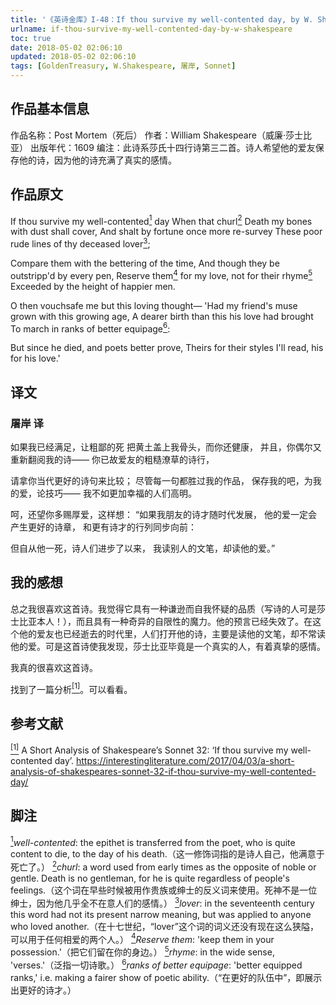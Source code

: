```yaml
---
title: '《英诗金库》I-48：If thou survive my well-contented day, by W. Shakespeare'
urlname: if-thou-survive-my-well-contented-day-by-w-shakespeare
toc: true
date: 2018-05-02 02:06:10
updated: 2018-05-02 02:06:10
tags: [GoldenTreasury, W.Shakespeare, 屠岸, Sonnet]
---
```


## 作品基本信息

作品名称：Post Mortem（死后）
作者：William Shakespeare（威廉·莎士比亚）
出版年代：1609
编注：此诗系莎氏十四行诗第三二首。诗人希望他的爱友保存他的诗，因为他的诗充满了真实的感情。

## 作品原文

If thou survive my well-contented<a href="#note1" id="note1ref"><sup>1</sup></a> day
When that churl<a href="#note2" id="note2ref"><sup>2</sup></a> Death my bones with dust shall cover,
And shalt by fortune once more re-survey
These poor rude lines of thy deceased lover<a href="#note3" id="note3ref"><sup>3</sup></a>;

Compare them with the bettering of the time,
And though they be outstripp'd by every pen,
Reserve them<a href="#note4" id="note4ref"><sup>4</sup></a> for my love, not for their rhyme<a href="#note5" id="note5ref"><sup>5</sup></a>
Exceeded by the height of happier men.

O then vouchsafe me but this loving thought—
'Had my friend's muse grown with this growing age,
A dearer birth than this his love had brought
To march in ranks of better equipage<a href="#note6" id="note6ref"><sup>6</sup></a>:

But since he died, and poets better prove,
Theirs for their styles I'll read, his for his love.'

## 译文
### 屠岸 译
如果我已经满足，让粗鄙的死
把黄土盖上我骨头，而你还健康，
并且，你偶尔又重新翻阅我的诗——
你已故爱友的粗糙潦草的诗行，

请拿你当代更好的诗句来比较；
尽管每一句都胜过我的作品，
保存我的吧，为我的爱，论技巧——
我不如更加幸福的人们高明。

呵，还望你多赐厚爱，这样想：
“如果我朋友的诗才随时代发展，
他的爱一定会产生更好的诗章，
和更有诗才的行列同步向前：

但自从他一死，诗人们进步了以来，
我读别人的文笔，却读他的爱。”

## 我的感想

总之我很喜欢这首诗。我觉得它具有一种谦逊而自我怀疑的品质（写诗的人可是莎士比亚本人！），而且具有一种奇异的自限性的魔力。他的预言已经失效了。在这个他的爱友也已经逝去的时代里，人们打开他的诗，主要是读他的文笔，却不常读他的爱。可是这首诗使我发现，莎士比亚毕竟是一个真实的人，有着真挚的感情。

我真的很喜欢这首诗。

找到了一篇分析<a href="#bib1" id="bib1ref"><sup>[1]</sup></a>。可以看看。

## 参考文献
<a id="bib1" href="#bib1ref"><sup>[1]</sup></a> A Short Analysis of Shakespeare’s Sonnet 32: ‘If thou survive my well-contented day’. https://interestingliterature.com/2017/04/03/a-short-analysis-of-shakespeares-sonnet-32-if-thou-survive-my-well-contented-day/

## 脚注
<a id="note1" href="#note1ref"><sup>1</sup></a>*well-contented*: the epithet is transferred from the poet, who is quite content to die, to the day of his death.（这一修饰词指的是诗人自己，他满意于死亡了。）
<a id="note2" href="#note2ref"><sup>2</sup></a>*churl*: a word used from early times as the opposite of noble or gentle. Death is no gentleman, for he is quite regardless of people's feelings.（这个词在早些时候被用作贵族或绅士的反义词来使用。死神不是一位绅士，因为他几乎全不在意人们的感情。）
<a id="note3" href="#note3ref"><sup>3</sup></a>*lover*: in the seventeenth century this word had not its present narrow meaning, but was applied to anyone who loved another.（在十七世纪，“lover”这个词的词义还没有现在这么狭隘，可以用于任何相爱的两个人。）
<a id="note4" href="#note4ref"><sup>4</sup></a>*Reserve them*: 'keep them in your possession.'（把它们留在你的身边。）
<a id="note5" href="#note5ref"><sup>5</sup></a>*rhyme*: in the wide sense, 'verses.'（泛指一切诗歌。）
<a id="note6" href="#note6ref"><sup>6</sup></a>*ranks of better equipage*: 'better equipped ranks,' i.e. making a fairer show of poetic ability.（“在更好的队伍中”，即展示出更好的诗才。）
